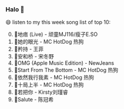 

### Halo 👋

😄 listen to my this week song list of top 10:

0. 🌈地痞 (Live) - 顽童MJ116/瘦子E.SO
1. 🌈她的眼光 - MC HotDog 热狗
2. 🌈矜持 - 王菲
3. 🌈安和桥 - 宋冬野
4. 🌈OMG (Apple Music Edition) - NewJeans
5. 🌈Start From The Bottom - MC HotDog 热狗
6. 🌈依然我行我素 - MC HotDog 热狗
7. 🌈十局上半 - MC HotDog 热狗
8. 🌈若把你 - Kirsty刘瑾睿
9. 🌈Salute - 陈冠希

